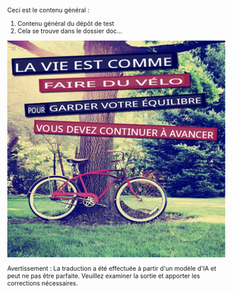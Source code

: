 Ceci est le contenu général :
1. Contenu général du dépôt de test
2. Cela se trouve dans le dossier doc...

![korean](/docs/translated_images/bicycle.94959cf78dd2f1df737c95f6eef11b38355dd37c86014550ed0331b78cf1cbc5.fr.png)


Avertissement : La traduction a été effectuée à partir d'un modèle d'IA et peut ne pas être parfaite. Veuillez examiner la sortie et apporter les corrections nécessaires.